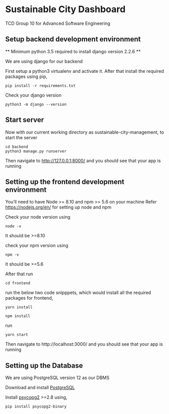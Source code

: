 # Sustainable City Dashboard
TCD Group 10 for Advanced Software Engineering

## Setup backend development environment
** Minimum python 3.5 required to install django version 2.2.6 **

We are using django for our backend

First setup a python3 virtualenv and activate it. After that install the required packages using pip,
```
pip install -r requirements.txt
```

Check your django version
```
python3 -m django --version
```
## Start server

Now with our current working directory as sustainable-city-management, to start the server
```
cd backend
python3 manage.py runserver
```

Then navigate to http://127.0.0.1:8000/ and you should see that your app is running

## Setting up the frontend development environment

You’ll need to have Node >= 8.10 and npm >= 5.6 on your machine
Refer https://nodejs.org/en/ for setting up node and npm

Check your node version using
```
node -v
```
It should be >=8.10

check your npm version using
```
npm -v
```
It should be >=5.6

After that run
```
cd frontend
```
run the below two code snipppets, which would install all the required packages for frontend,
```
yarn install
```
```
npm install
```

run
```
yarn start
```

Then navigate to http://localhost:3000/ and you should see that your app is running

## Setting up the Database
We are using PostgreSQL version 12 as our DBMS

Download and install [PostgreSQL](https://www.postgresql.org/download/)

Install [psycopg2](http://initd.org/psycopg/docs/install.html) >=2.8 using,

```
pip install psycopg2-binary
```



